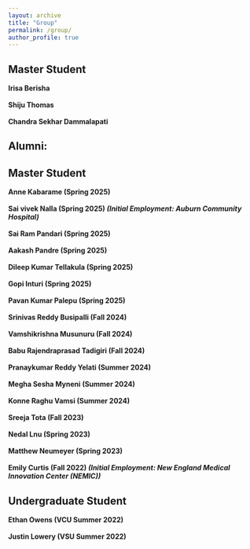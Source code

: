 ```yaml
---
layout: archive
title: "Group"
permalink: /group/
author_profile: true
---
```


<h2>Master Student</h2>

<b>Irisa Berisha</b> <br><br>
<b>Shiju Thomas</b> <br><br>
<b>Chandra Sekhar Dammalapati</b>

<h2>Alumni:</h2>

<h2>Master Student</h2>

<b>Anne Kabarame (Spring 2025)</b><br><br>
<b>Sai vivek Nalla (Spring 2025) <i>(Initial Employment: Auburn Community Hospital)</i></b> <br><br>
<b>Sai Ram Pandari (Spring 2025)</b> <br><br>
<b>Aakash Pandre (Spring 2025)</b> <br><br>
<b>Dileep Kumar Tellakula (Spring 2025)</b> <br><br>
<b>Gopi Inturi (Spring 2025)</b> <br><br>
<b>Pavan Kumar Palepu (Spring 2025)</b> <br><br>
<b>Srinivas Reddy Busipalli (Fall 2024)</b> <br><br>
<b>Vamshikrishna Musunuru (Fall 2024)</b> <br><br> 
<b>Babu Rajendraprasad Tadigiri (Fall 2024)</b> <br><br>
<b>Pranaykumar Reddy Yelati (Summer 2024)</b> <br><br>
<b>Megha Sesha Myneni (Summer 2024)</b> <br><br>
<b>Konne Raghu Vamsi (Summer 2024)</b> <br><br>
<b>Sreeja Tota (Fall 2023)</b> <br><br>
<b>Nedal Lnu (Spring 2023)</b> <br><br>
<b>Matthew Neumeyer (Spring 2023)</b> <br><br>
<b>Emily Curtis (Fall 2022) <i>(Initial Employment: New England Medical Innovation Center (NEMIC))</i></b>

<h2>Undergraduate Student</h2>
<b>Ethan Owens (VCU Summer 2022)</b> <br><br>
<b>Justin Lowery (VSU Summer 2022)</b>





